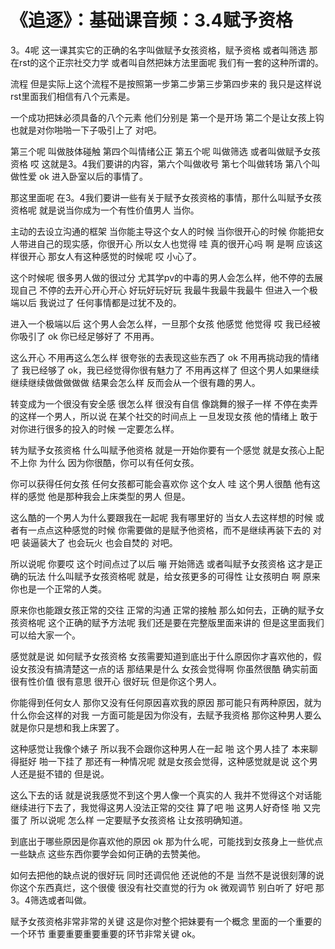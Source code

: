 # 《追逐》：基础课音频：3.4赋予资格

3。4呢 这一课其实它的正确的名字叫做赋予女孩资格，赋予资格 或者叫筛选 那在rst的这个正宗社交力学 或者叫自然把妹方法里面呢 我们有一套的这种所谓的。

流程 但是实际上这个流程不是按照第一步第二步第三步第四步来的 我只是这样说 rst里面我们相信有八个元素是。

一个成功把妹必须具备的八个元素 他们分别是 第一个是开场 第二个是让女孩上钩 也就是对你啪啪一下子吸引上了 对吧。

第三个呢 叫做肢体碰触 第四个叫情绪公正 第五个呢 叫做筛选 或者叫做赋予女孩资格 哎 这就是3。4我们要讲的内容，第六个叫做收号 第七个叫做转场 第八个叫做性爱 ok 进入卧室以后的事情了。

那这里面呢 在3。4我们要讲一些有关于赋予女孩资格的事情，那什么叫赋予女孩资格呢 就是说当你成为一个有性价值男人 当你。

主动的去设立沟通的框架 当你能主导这个女人的时候 当你很开心的时候 你能把女人带进自己的现实感，你很开心 所以女人也觉得 哇 真的很开心吗 啊 是啊 应该这样很开心 那女人有这种感觉的时候呢 哎 小心了。

这个时候呢 很多男人做的很过分 尤其学pv的中毒的男人会怎么样，他不停的去展现自己 不停的去开心开心开心 好玩好玩好玩 我最牛我最牛我最牛 但进入一个极端以后 我说过了 任何事情都是过犹不及的。

进入一个极端以后 这个男人会怎么样，一旦那个女孩 他感觉 他觉得 哎 我已经被你吸引了 ok 你已经足够好了 不用再。

这么开心 不用再这么怎么样 很夸张的去表现这些东西了 ok 不用再挑动我的情绪了 我已经够了 ok，我已经觉得你很有魅力了 不用再这样了 但这个男人如果继续继续继续做做做做做 结果会怎么样 反而会从一个很有趣的男人。

转变成为一个很没有安全感 很怎么样 很没有自信 像跳舞的猴子一样 不停在卖弄的这样一个男人，所以说 在某个社交的时间点上 一旦发现女孩 他的情绪上 敢于对你进行很多的投入的时候 一定要怎么样。

转为赋予女孩资格 什么叫赋予他资格 就是一开始你要有一个感觉 就是女孩心上配不上你 为什么 因为你很酷，你可以有任何女孩。

你可以获得任何女孩 任何女孩都可能会喜欢你 这个女人 哇 这个男人很酷 他有这样的感觉 他是那种我会上床类型的男人 但是。

这么酷的一个男人为什么要跟我在一起呢 我有哪里好的 当女人去这样想的时候 或者有一点点这种感觉的时候 你需要做的是赋予他资格，而不是继续再装下去的 对吧 装逼装大了 也会玩火 也会自焚的 对吧。

所以说呢 你要哎 这个时间点过了以后 嘣 开始筛选 或者叫赋予女孩资格 这才是正确的玩法 什么叫赋予女孩资格呢 就是，给女孩更多的可得性 让女孩明白 啊 原来你也是一个正常的人类。

原来你也能跟女孩正常的交往 正常的沟通 正常的接触 那么如何去，正确的赋予女孩资格呢 这个正确的赋予方法呢 我们还是要在完整版里面来讲的 但是这里面我们可以给大家一个。

感觉就是说 如何赋予女孩资格 女孩需要知道到底出于什么原因你才喜欢他的，假设女孩没有搞清楚这一点的话 那结果是什么 女孩会觉得啊 你虽然很酷 确实前面很有性价值 很有意思 很开心 很好玩 但是你这个男人。

你能得到任何女人 那你又没有任何原因喜欢我的原因 那可能只有两种原因，就为什么你会这样的对我 一方面可能是因为你没有，去赋予我资格 那你这种男人要么就是你只是想和我上床罢了。

这种感觉让我像个婊子 所以我不会跟你这种男人在一起 啪 这个男人挂了 本来聊得挺好 啪一下挂了 那还有一种情况呢 就是女孩会觉得，这种感觉就是说 这个男人还是挺不错的 但是说。

这么下去的话 就是说我感觉不到这个男人像一个真实的人 我并不觉得这个对话能继续进行下去了，我觉得这男人没法正常的交往 算了吧 啪 这男人好奇怪 啪 又完蛋了 所以说呢 怎么样 一定要赋予女孩资格 让女孩明确知道。

到底出于哪些原因是你喜欢他的原因 ok 那为什么呢，可能找到女孩身上一些优点 一些缺点 这些东西你要学会如何正确的去赞美他。

如何去把他的缺点说的很好玩 同时还调侃他 还说他的不是 当然不是说很刻薄的说 你这个东西真烂，这个很傻 很没有社交直觉的行为 ok 微观调节 别白听了 好吧 那3。4筛选或者叫做。

赋予女孩资格非常非常的关键 这是你对整个把妹要有一个概念 里面的一个重要的一个环节 重要重要重要重要的环节非常关键 ok。

